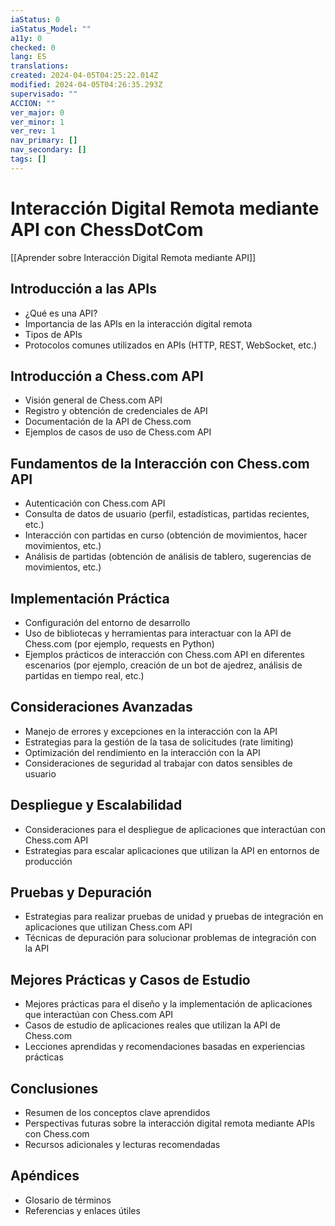 ```yaml
---
iaStatus: 0
iaStatus_Model: ""
a11y: 0
checked: 0
lang: ES
translations: 
created: 2024-04-05T04:25:22.014Z
modified: 2024-04-05T04:26:35.293Z
supervisado: ""
ACCION: ""
ver_major: 0
ver_minor: 1
ver_rev: 1
nav_primary: []
nav_secondary: []
tags: []
---
```

# Interacción Digital Remota mediante API con ChessDotCom

[[Aprender sobre Interacción Digital Remota mediante API]]

## Introducción a las APIs
- ¿Qué es una API?
- Importancia de las APIs en la interacción digital remota
- Tipos de APIs
- Protocolos comunes utilizados en APIs (HTTP, REST, WebSocket, etc.)

## Introducción a Chess.com API
- Visión general de Chess.com API
- Registro y obtención de credenciales de API
- Documentación de la API de Chess.com
- Ejemplos de casos de uso de Chess.com API

## Fundamentos de la Interacción con Chess.com API
- Autenticación con Chess.com API
- Consulta de datos de usuario (perfil, estadísticas, partidas recientes, etc.)
- Interacción con partidas en curso (obtención de movimientos, hacer movimientos, etc.)
- Análisis de partidas (obtención de análisis de tablero, sugerencias de movimientos, etc.)

## Implementación Práctica
- Configuración del entorno de desarrollo
- Uso de bibliotecas y herramientas para interactuar con la API de Chess.com (por ejemplo, requests en Python)
- Ejemplos prácticos de interacción con Chess.com API en diferentes escenarios (por ejemplo, creación de un bot de ajedrez, análisis de partidas en tiempo real, etc.)

## Consideraciones Avanzadas
- Manejo de errores y excepciones en la interacción con la API
- Estrategias para la gestión de la tasa de solicitudes (rate limiting)
- Optimización del rendimiento en la interacción con la API
- Consideraciones de seguridad al trabajar con datos sensibles de usuario

## Despliegue y Escalabilidad
- Consideraciones para el despliegue de aplicaciones que interactúan con Chess.com API
- Estrategias para escalar aplicaciones que utilizan la API en entornos de producción

## Pruebas y Depuración
- Estrategias para realizar pruebas de unidad y pruebas de integración en aplicaciones que utilizan Chess.com API
- Técnicas de depuración para solucionar problemas de integración con la API

## Mejores Prácticas y Casos de Estudio
- Mejores prácticas para el diseño y la implementación de aplicaciones que interactúan con Chess.com API
- Casos de estudio de aplicaciones reales que utilizan la API de Chess.com
- Lecciones aprendidas y recomendaciones basadas en experiencias prácticas

## Conclusiones
- Resumen de los conceptos clave aprendidos
- Perspectivas futuras sobre la interacción digital remota mediante APIs con Chess.com
- Recursos adicionales y lecturas recomendadas

## Apéndices
- Glosario de términos
- Referencias y enlaces útiles
